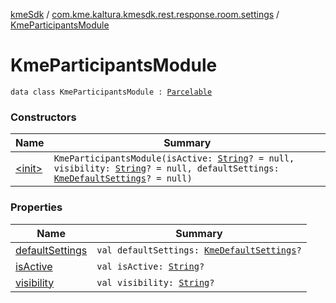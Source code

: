 [kmeSdk](../../index.md) / [com.kme.kaltura.kmesdk.rest.response.room.settings](../index.md) / [KmeParticipantsModule](./index.md)

# KmeParticipantsModule

`data class KmeParticipantsModule : `[`Parcelable`](https://developer.android.com/reference/android/os/Parcelable.html)

### Constructors

| Name | Summary |
|---|---|
| [&lt;init&gt;](-init-.md) | `KmeParticipantsModule(isActive: `[`String`](https://kotlinlang.org/api/latest/jvm/stdlib/kotlin/-string/index.html)`? = null, visibility: `[`String`](https://kotlinlang.org/api/latest/jvm/stdlib/kotlin/-string/index.html)`? = null, defaultSettings: `[`KmeDefaultSettings`](../-kme-default-settings/index.md)`? = null)` |

### Properties

| Name | Summary |
|---|---|
| [defaultSettings](default-settings.md) | `val defaultSettings: `[`KmeDefaultSettings`](../-kme-default-settings/index.md)`?` |
| [isActive](is-active.md) | `val isActive: `[`String`](https://kotlinlang.org/api/latest/jvm/stdlib/kotlin/-string/index.html)`?` |
| [visibility](visibility.md) | `val visibility: `[`String`](https://kotlinlang.org/api/latest/jvm/stdlib/kotlin/-string/index.html)`?` |
